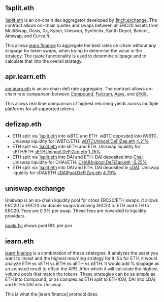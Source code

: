 ## 1split.eth

[1split.eth](https://etherscan.io/address/1split.eth#code) is an on-chain dex aggregator developed by [1inch.exchange](https://1inch.exchange/). The contract allows on-chain quotes and swaps between all ERC20 assets from MultiSwap, Oasis, 0x, Kyber, Uniswap, Synthetix, Synth Depot, Bancor, Airswap, and Curve.fi.

This allows [iearn.finance](https://iearn.finance) to aggregate the best rates on-chain without any slippage for token swaps, when trying to determine the value in the strategy. The quote functionality is used to determine slippage and to calculate that into the overall strategy.

## apr.iearn.eth

[apr.iearn.eth](https://etherscan.io/address/0x97ff4a1b787ade6b94cca95b61f79417c673331d#code) is an on-chain defi rate aggregator. The contract allows on-chain rate comparison between [Compound](http://compound.finance), [Fulcrum](https://fulcrum.trade/), [Aave](http://aave.com/), and [dYdX](http://dydx.exchange/).

This allows real time comparison of highest returning yields across multiple platforms for all supported tokens.


## defizap.eth

* ETH split via [1split.eth](https://etherscan.io/address/1split.eth#code) into wBTC and ETH. wBTC deposited into iWBTC. Uniswap liquidity for iWBTC/ETH. [wBTCUnipool.DeFiZap.eth](https://defizap.com/zaps/unipoolwbtc) [4.21%](https://pools.fyi/#/returns/0x4d2f5cfba55ae412221182d8475bc85799a5644b)
* ETH split via [1split.eth](https://etherscan.io/address/1split.eth#code) into sETH and ETH. Uniswap liquidity for sETH/ETH [sETHUnipool.DeFiZap.eth](https://defizap.com/zaps/unipoolseth) [1.75%](https://pools.fyi/#/returns/0xe9cf7887b93150d4f2da7dfc6d502b216438f244)
* ETH split via [1split.eth](https://etherscan.io/address/1split.eth#code) into DAI and ETH. DAI deposited into [Chai](https://chai.money/). Uniswap liquidity for CHAI/ETH. [CHAIUnipool.DeFiZap.eth](https://defizap.com/zaps/unipoolchai) [-5.25%](https://pools.fyi/#/returns/0x6c3942b383bc3d0efd3f36efa1cbe7c8e12c8a2b?period=30)
* ETH split via [1split.eth](https://etherscan.io/address/1split.eth#code) into DAI and ETH. DAI deposited in [cDAI](https://compound.finance/). Uniswap liquidity for cDAI/ETH [cDAIPool.DeFiZap.eth](https://defizap.com/zaps/unipoolcdai) [4.79%](https://pools.fyi/#/returns/0x34E89740adF97C3A9D3f63Cc2cE4a914382c230b?period=30)

## uniswap.exchange

Uniswap is an on-chain liquidity pool for cross ERC20/ETH swaps. It allows ERC20 to ERC20 via double swaps involving ERC20 to ETH and ETH to ERC20. Fees are 0.3% per swap. These fees are rewarded to liquidity providers.

[pools.fyi](https://pools.fyi/#/) shows pool ROI per pair

## iearn.eth

[iearn.finance](https://iearn.finance) is a combination of these strategies. It analyzes the asset you want to invest and the highest returning strategy for it. So for ETH, it would analyze ETH vs cETH vs iETH vs aETH vs dETH. It would add % slippage as an adjusted result to offset the APR. After which it will calculate the highest volume pools that match the tokens. These strategies can be as simple as ETH into Compound, or as complex as ETH split to ETH/DAI, DAI into cDAI, and ETH/cDAI into Uniswap.

This is what the [iearn.finance] protocol does.

